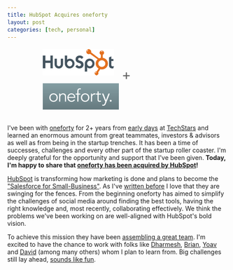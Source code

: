 ```yaml
--- 
title: HubSpot Acquires oneforty
layout: post
categories: [tech, personal]
---
```

<div style="margin-bottom: 30px; margin-top: 20px; margin-right: auto; margin-left: auto; width: 68%;">
<a href="http://www.hubspot.com"><img src="/images/hubspot_logo.png" style="border: 0px solid black;" /></a>
<span style="font-size: 2.3em; font-weight: normal; color: #666; vertical-align: -10px; margin: 0px 14px">+</span>
<a href="http://oneforty.com"><img src="/images/oneforty_green.png" style="border: 0px solid black;"/></a>
</div>

I've been with <a href="http://oneforty.com">oneforty</a> for 2+ years from <a href="http://www.flickr.com/photos/downtree/4184110610/in/set-72157623595674129/">early days</a> at <a href="http://www.techstars.org/">TechStars</a> and learned an enormous amount from great teammates, investors & advisors as well as from being in the startup trenches. It has been a time of successes, challenges and every other part of the startup roller coaster. I'm deeply grateful for the opportunity and support that I've been given. <strong>Today, I'm happy to share that <a href="http://blog.hubspot.com/blog/tabid/6307/bid/23057/Why-HubSpot-Acquired-Social-Media-Marketing-Software-Co-oneforty-Hub140.aspx">oneforty has been acquired by HubSpot</a>!</strong>

<a href="http://www.hubspot.com">HubSpot</a> is transforming how marketing is done and plans to become the <a href="http://tech.fortune.cnn.com/2011/08/08/hubspot-wants-to-be-salesforce-com-for-small-business/">"Salesforce for Small-Business"</a>. As I've <a href="/2011/03/reverse-the-startup-curse/">written before</a> I love that they are swinging for the fences. From the beginning oneforty has aimed to simplify the challenges of social media around finding the best tools, having the right knowledge and, most recently, collaborating effectively. We think the problems we've been working on are well-aligned with HubSpot's bold vision.

To achieve this mission they have been <a href="http://www.hubspot.com/blog/bid/16943/HubSpot-Acquires-Marketing-Automation-Company-Performable">assembling a great team</a>. I'm excited to have the chance to work with folks like <a href="http://onstartups.com/">Dharmesh</a>, <a href="http://www.hubspot.com/company/management/brian-halligan/">Brian</a>, <a href="https://twitter.com/YoavShapira">Yoav</a> and <a href="http://davidcancel.com/">David</a> (among many others) whom I plan to learn from. Big challenges still lay ahead, <a href="http://bostonbattle.com">sounds like fun</a>.